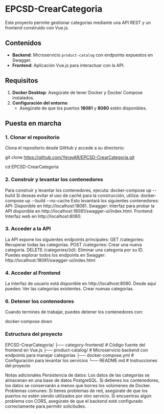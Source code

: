 # EPCSD-CrearCategoria

Este proyecto permite gestionar categorías mediante una API REST y un frontend construido con Vue.js.

## Contenidos

- **Backend**: Microservicio `product-catalog` con endpoints expuestos en Swagger.
- **Frontend**: Aplicación Vue.js para interactuar con la API.

## Requisitos

1. **Docker Desktop**: Asegúrate de tener Docker y Docker Compose instalados.
2. **Configuración del entorno**:
   - Asegúrate de que los puertos **18081** y **8080** estén disponibles.

## Puesta en marcha

### 1. Clonar el repositorio

Clona el repositorio desde GitHub y accede a su directorio:


git clone https://github.com/YerayAR/EPCSD-CrearCategoria.git

cd EPCSD-CrearCategoria

### 2. Construir y levantar los contenedores
Para construir y levantar los contenedores, ejecuta:
docker-compose up --build
Si deseas evitar el uso de caché para la construcción, utiliza:
docker-compose up --build --no-cache
Esto levantará los siguientes contenedores:
API: Disponible en http://localhost:18081.
Swagger: Interfaz para probar la API disponible en http://localhost:18081/swagger-ui/index.html.
Frontend: Interfaz web en http://localhost:8080.


### 3. Acceder a la API
La API expone los siguientes endpoints principales:
GET /categories: Recuperar todas las categorías.
POST /categories: Crear una nueva categoría.
DELETE /categories/{id}: Eliminar una categoría por su ID.
Puedes explorar todos los endpoints en Swagger:
http://localhost:18081/swagger-ui/index.html

### 4. Acceder al Frontend
La interfaz de usuario está disponible en http://localhost:8080. Desde aquí puedes:
Ver las categorías existentes.
Crear nuevas categorías.

### 6. Detener los contenedores
Cuando termines de trabajar, puedes detener los contenedores con:

docker-compose down

### Estructura del proyecto

EPCSD-CrearCategoria/
├── category-frontend/   # Código fuente del frontend en Vue.js
├── product-catalog/     # Microservicio backend con endpoints para manejar categorías
├── docker-compose.yml   # Configuración para levantar los servicios
└── README.md            # Instrucciones del proyecto

Notas adicionales
Persistencia de datos: Los datos de las categorías se almacenan en una base de datos PostgreSQL. Si detienes los contenedores, los datos se conservarán a menos que borres los volúmenes de Docker.
Problemas comunes:
Si tienes problemas de red, asegúrate de que los puertos no estén siendo utilizados por otro servicio.
Si encuentras algún problema con CORS, asegúrate de que el backend esté configurado correctamente para permitir solicitudes.
